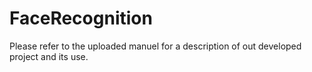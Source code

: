 # FaceRecognition
Please refer to the uploaded manuel for a description of out developed project and its use. 
